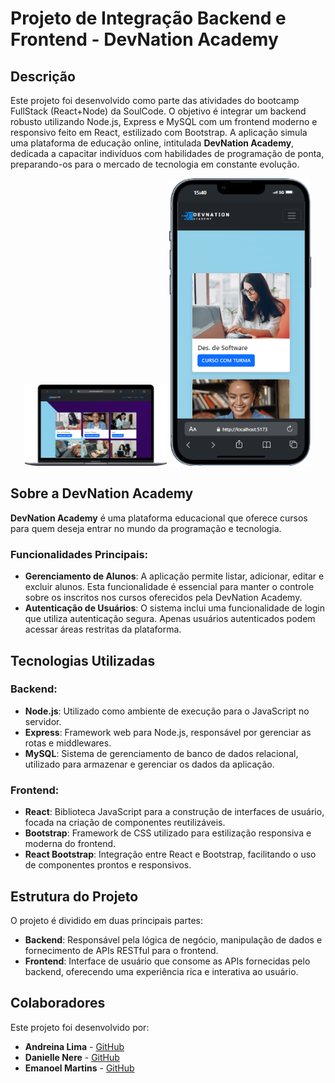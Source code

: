 # Projeto de Integração Backend e Frontend - DevNation Academy

## Descrição

Este projeto foi desenvolvido como parte das atividades do bootcamp FullStack (React+Node) da SoulCode. O objetivo é integrar um backend robusto utilizando Node.js, Express e MySQL com um frontend moderno e responsivo feito em React, estilizado com Bootstrap. A aplicação simula uma plataforma de educação online, intitulada **DevNation Academy**, dedicada a capacitar indivíduos com habilidades de programação de ponta, preparando-os para o mercado de tecnologia em constante evolução.

<p align="center">
  <img src="https://github.com/emanoelmartins496/atividade-front/blob/main/atividade-front/public/img/devnation-desktop.png" alt="Interface do Projeto Devnation Desktop" width="45%">
  <img src="https://github.com/emanoelmartins496/atividade-front/blob/main/atividade-front/public/img/devnation-mobile.png" alt="Interface do Projeto Devnation Mobile" width="45%">
</p>

## Sobre a DevNation Academy

**DevNation Academy** é uma plataforma educacional que oferece cursos para quem deseja entrar no mundo da programação e tecnologia.

### Funcionalidades Principais:
- **Gerenciamento de Alunos**: A aplicação permite listar, adicionar, editar e excluir alunos. Esta funcionalidade é essencial para manter o controle sobre os inscritos nos cursos oferecidos pela DevNation Academy.
- **Autenticação de Usuários**: O sistema inclui uma funcionalidade de login que utiliza autenticação segura. Apenas usuários autenticados podem acessar áreas restritas da plataforma.

## Tecnologias Utilizadas

### Backend:
- **Node.js**: Utilizado como ambiente de execução para o JavaScript no servidor.
- **Express**: Framework web para Node.js, responsável por gerenciar as rotas e middlewares.
- **MySQL**: Sistema de gerenciamento de banco de dados relacional, utilizado para armazenar e gerenciar os dados da aplicação.

### Frontend:
- **React**: Biblioteca JavaScript para a construção de interfaces de usuário, focada na criação de componentes reutilizáveis.
- **Bootstrap**: Framework de CSS utilizado para estilização responsiva e moderna do frontend.
- **React Bootstrap**: Integração entre React e Bootstrap, facilitando o uso de componentes prontos e responsivos.

## Estrutura do Projeto

O projeto é dividido em duas principais partes:

- **Backend**: Responsável pela lógica de negócio, manipulação de dados e fornecimento de APIs RESTful para o frontend.
- **Frontend**: Interface de usuário que consome as APIs fornecidas pelo backend, oferecendo uma experiência rica e interativa ao usuário.

## Colaboradores

Este projeto foi desenvolvido por:

- **Andreina Lima** - [GitHub](https://github.com/AndreinaLima)
- **Danielle Nere** - [GitHub](https://github.com/DaniNere)
- **Emanoel Martins** - [GitHub](https://github.com/emanoelmartins496)
